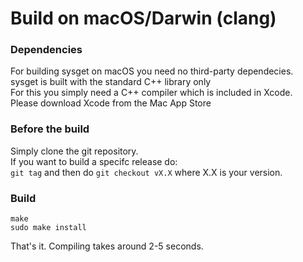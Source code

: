 # Build on macOS/Darwin (clang)
### Dependencies
For building sysget on macOS you need no third-party dependecies.<br>
sysget is built with the standard C++ library only<br>
For this you simply need a C++ compiler which is included in Xcode.<br>
Please download Xcode from the Mac App Store<br>
### Before the build
Simply clone the git repository.<br>
If you want to build a specifc release do:<br>
`git tag` and then do `git checkout vX.X` where X.X is your version.<br>
### Build
```
make
sudo make install
```
That's it. Compiling takes around 2-5 seconds.
